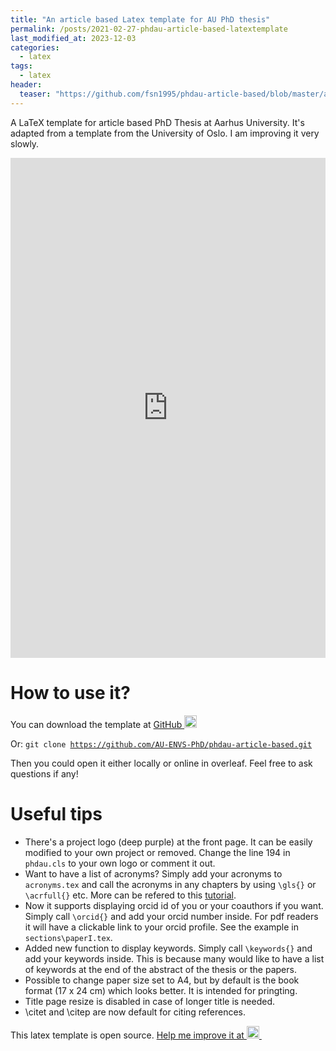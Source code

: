 ```yaml
---
title: "An article based Latex template for AU PhD thesis"
permalink: /posts/2021-02-27-phdau-article-based-latextemplate
last_modified_at: 2023-12-03
categories:
  - latex
tags:
  - latex
header:
  teaser: "https://github.com/fsn1995/phdau-article-based/blob/master/au%20logo/AU_LOGO/DK/blue/aulogo_dk_var1_blaa.png?raw=true" 
---
```


A LaTeX template for article based PhD Thesis at Aarhus University. It's adapted from a template from the University of Oslo.
I am improving it very slowly.


<iframe src="https://nbviewer.org/github/AU-ENVS-PhD/phdau-article-based/blob/master/phdau_article_based.pdf" height="800px" width="100%" style="border:none;"></iframe>

# How to use it?
<p>You can download the template at <a href="https://github.com/AU-ENVS-PhD/phdau-article-based/archive/refs/heads/master.zip">GitHub
<img src="https://cdn.icon-icons.com/icons2/692/PNG/512/seo-social-web-network-internet_12_icon-icons.com_61498.png" width="20"/>
</a></p>

Or:
<code class="codeblock">git clone https://github.com/AU-ENVS-PhD/phdau-article-based.git</code>

Then you could open it either locally or online in overleaf.
Feel free to ask questions if any!

# Useful tips

- There's a project logo (deep purple) at the front page. It can be easily modified to your own project or removed. Change the line 194 in `phdau.cls` to your own logo or comment it out.
- Want to have a list of acronyms? Simply add your acronyms to `acronyms.tex` and call the acronyms in any chapters by using `\gls{}` or `\acrfull{}` etc. More can be refered to this [tutorial](https://www.overleaf.com/learn/latex/Glossaries).
- Now it supports displaying orcid id of you or your coauthors if you want. Simply call `\orcid{}` and add your orcid number inside. For pdf readers it will have a clickable link to your orcid profile. See the example in `sections\paperI.tex`.
- Added new function to display keywords. Simply call `\keywords{}` and add your keywords inside. This is because many would like to have a list of keywords at the end of the abstract of the thesis or the papers. 
- Possible to change paper size set to A4, but by default is the book format (17 x 24 cm) which looks better. It is intended for pringting.
- Title page resize is disabled in case of longer title is needed.
- \citet and \citep are now default for citing references. 


<p>This latex template is open source. <a href="https://github.com/AU-ENVS-PhD/phdau-article-based.git">Help me improve it at
<img src="https://cdn.jsdelivr.net/gh/devicons/devicon/icons/github/github-original-wordmark.svg" width="20"/>
<img src="https://cdn.icon-icons.com/icons2/2551/PNG/512/external_link_icon_152846.png" width="10"/>
</a></p>
